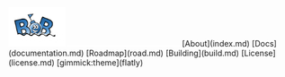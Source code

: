 
<img alt="bob" src="bob.png" width="20%" height="20%"> 
<img alt="bob" src="blank.jpg" width="200" height="2"> 
[About](index.md)
[Docs](documentation.md)
[Roadmap](road.md)
[Building](build.md)
[License](license.md)
[gimmick:theme](flatly)
